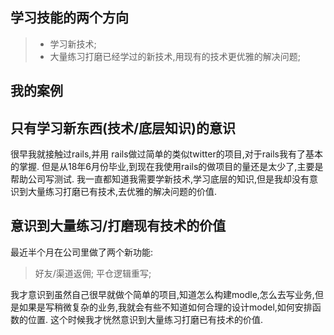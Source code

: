 ## 学习技能的两个方向
> * 学习新技术;
> * 大量练习打磨已经学过的新技术,用现有的技术更优雅的解决问题;

## 我的案例

## 只有学习新东西(技术/底层知识)的意识

很早我就接触过rails,并用 rails做过简单的类似twitter的项目,对于rails我有了基本的掌握.
但是从18年6月份毕业,到现在我使用rails的做项目的量还是太少了,主要是帮助公司写测试.
我一直都知道我需要学新技术,学习底层的知识,但是我却没有意识到大量练习打磨已有技术,去优雅的解决问题的价值.

## 意识到大量练习/打磨现有技术的价值

最近半个月在公司里做了两个新功能: 
> 好友/渠道返佣;
> 平仓逻辑重写;

我才意识到虽然自己很早就做个简单的项目,知道怎么构建modle,怎么去写业务,但是如果是写稍微复杂的业务,我就会有些不知道如何合理的设计model,如何安排函数的位置.
这个时候我才恍然意识到大量练习打磨已有技术的价值.



